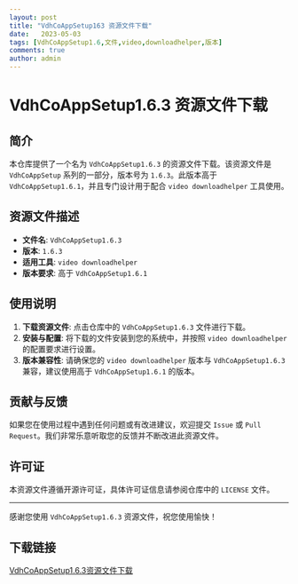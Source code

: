 ```yaml
---
layout: post
title: "VdhCoAppSetup163 资源文件下载"
date:   2023-05-03
tags: [VdhCoAppSetup1.6,文件,video,downloadhelper,版本]
comments: true
author: admin
---
```

# VdhCoAppSetup1.6.3 资源文件下载

## 简介

本仓库提供了一个名为 `VdhCoAppSetup1.6.3` 的资源文件下载。该资源文件是 `VdhCoAppSetup` 系列的一部分，版本号为 `1.6.3`。此版本高于 `VdhCoAppSetup1.6.1`，并且专门设计用于配合 `video downloadhelper` 工具使用。

## 资源文件描述

- **文件名**: `VdhCoAppSetup1.6.3`
- **版本**: `1.6.3`
- **适用工具**: `video downloadhelper`
- **版本要求**: 高于 `VdhCoAppSetup1.6.1`

## 使用说明

1. **下载资源文件**: 点击仓库中的 `VdhCoAppSetup1.6.3` 文件进行下载。
2. **安装与配置**: 将下载的文件安装到您的系统中，并按照 `video downloadhelper` 的配置要求进行设置。
3. **版本兼容性**: 请确保您的 `video downloadhelper` 版本与 `VdhCoAppSetup1.6.3` 兼容，建议使用高于 `VdhCoAppSetup1.6.1` 的版本。

## 贡献与反馈

如果您在使用过程中遇到任何问题或有改进建议，欢迎提交 `Issue` 或 `Pull Request`。我们非常乐意听取您的反馈并不断改进此资源文件。

## 许可证

本资源文件遵循开源许可证，具体许可证信息请参阅仓库中的 `LICENSE` 文件。

---

感谢您使用 `VdhCoAppSetup1.6.3` 资源文件，祝您使用愉快！

## 下载链接

[VdhCoAppSetup1.6.3资源文件下载](https://pan.quark.cn/s/072001a7f564)